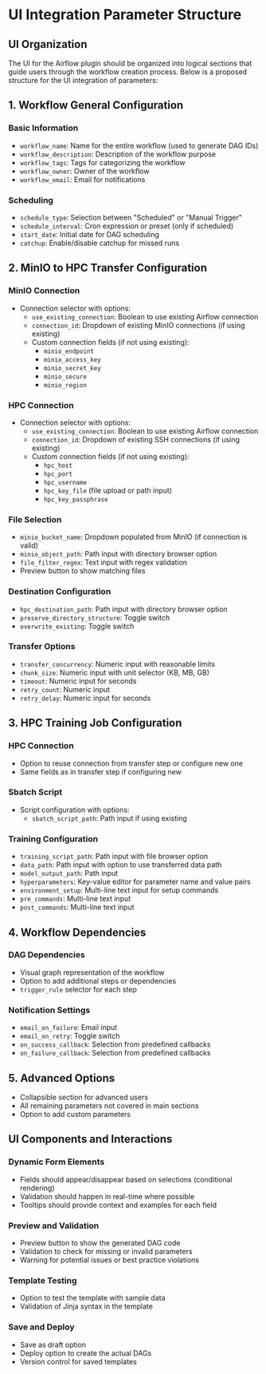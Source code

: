 # UI Integration Parameter Structure

## UI Organization

The UI for the Airflow plugin should be organized into logical sections that guide users through the workflow creation process. Below is a proposed structure for the UI integration of parameters:

## 1. Workflow General Configuration

### Basic Information
- `workflow_name`: Name for the entire workflow (used to generate DAG IDs)
- `workflow_description`: Description of the workflow purpose
- `workflow_tags`: Tags for categorizing the workflow
- `workflow_owner`: Owner of the workflow
- `workflow_email`: Email for notifications

### Scheduling
- `schedule_type`: Selection between "Scheduled" or "Manual Trigger"
- `schedule_interval`: Cron expression or preset (only if scheduled)
- `start_date`: Initial date for DAG scheduling
- `catchup`: Enable/disable catchup for missed runs

## 2. MinIO to HPC Transfer Configuration

### MinIO Connection
- Connection selector with options:
  - `use_existing_connection`: Boolean to use existing Airflow connection
  - `connection_id`: Dropdown of existing MinIO connections (if using existing)
  - Custom connection fields (if not using existing):
    - `minio_endpoint`
    - `minio_access_key`
    - `minio_secret_key`
    - `minio_secure`
    - `minio_region`

### HPC Connection
- Connection selector with options:
  - `use_existing_connection`: Boolean to use existing Airflow connection
  - `connection_id`: Dropdown of existing SSH connections (if using existing)
  - Custom connection fields (if not using existing):
    - `hpc_host`
    - `hpc_port`
    - `hpc_username`
    - `hpc_key_file` (file upload or path input)
    - `hpc_key_passphrase`

### File Selection
- `minio_bucket_name`: Dropdown populated from MinIO (if connection is valid)
- `minio_object_path`: Path input with directory browser option
- `file_filter_regex`: Text input with regex validation
- Preview button to show matching files

### Destination Configuration
- `hpc_destination_path`: Path input with directory browser option
- `preserve_directory_structure`: Toggle switch
- `overwrite_existing`: Toggle switch

### Transfer Options
- `transfer_concurrency`: Numeric input with reasonable limits
- `chunk_size`: Numeric input with unit selector (KB, MB, GB)
- `timeout`: Numeric input for seconds
- `retry_count`: Numeric input
- `retry_delay`: Numeric input for seconds

## 3. HPC Training Job Configuration

### HPC Connection
- Option to reuse connection from transfer step or configure new one
- Same fields as in transfer step if configuring new

### Sbatch Script
- Script configuration with options:
  - `sbatch_script_path`: Path input if using existing

### Training Configuration
- `training_script_path`: Path input with file browser option
- `data_path`: Path input with option to use transferred data path
- `model_output_path`: Path input
- `hyperparameters`: Key-value editor for parameter name and value pairs
- `environment_setup`: Multi-line text input for setup commands
- `pre_commands`: Multi-line text input
- `post_commands`: Multi-line text input


## 4. Workflow Dependencies

### DAG Dependencies
- Visual graph representation of the workflow
- Option to add additional steps or dependencies
- `trigger_rule` selector for each step

### Notification Settings
- `email_on_failure`: Email input
- `email_on_retry`: Toggle switch
- `on_success_callback`: Selection from predefined callbacks
- `on_failure_callback`: Selection from predefined callbacks

## 5. Advanced Options
- Collapsible section for advanced users
- All remaining parameters not covered in main sections
- Option to add custom parameters

## UI Components and Interactions

### Dynamic Form Elements
- Fields should appear/disappear based on selections (conditional rendering)
- Validation should happen in real-time where possible
- Tooltips should provide context and examples for each field

### Preview and Validation
- Preview button to show the generated DAG code
- Validation to check for missing or invalid parameters
- Warning for potential issues or best practice violations

### Template Testing
- Option to test the template with sample data
- Validation of Jinja syntax in the template

### Save and Deploy
- Save as draft option
- Deploy option to create the actual DAGs
- Version control for saved templates
